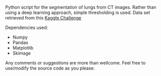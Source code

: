 Python script for the segmentation of lungs from CT images. Rather than using a deep learning
approach, simple thresholding is used. Data set retrieved from this [Kaggle Challenge](https://www.kaggle.com/kmader/finding-lungs-in-ct-data/home)

Dependencies used:
- Numpy
- Pandas
- Matplotlib
- Skimage

Any comments or suggestions are more than wellcome. Feel free to use/modify the source code as you please. 

